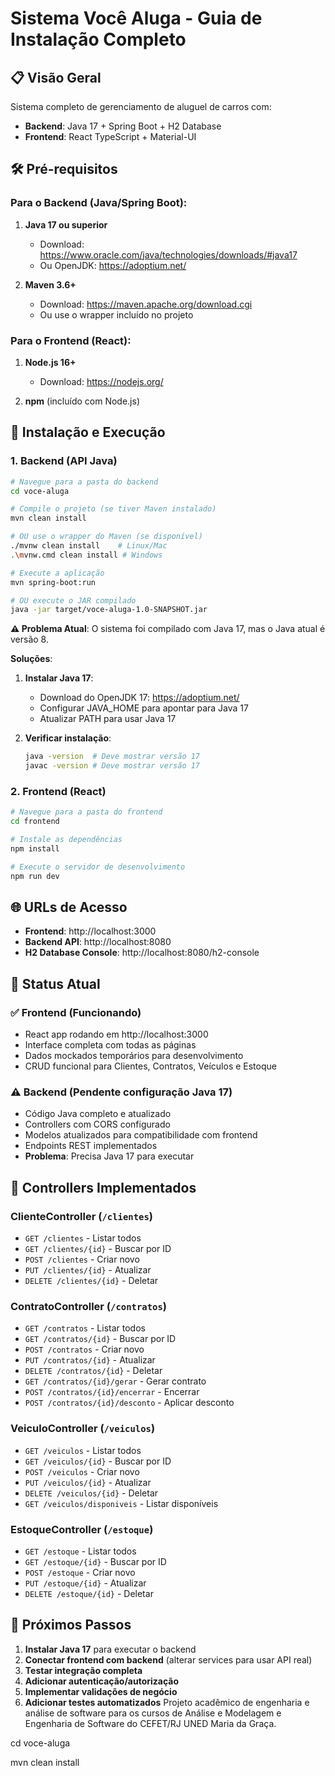 # Sistema Você Aluga - Guia de Instalação Completo

## 📋 Visão Geral

Sistema completo de gerenciamento de aluguel de carros com:
- **Backend**: Java 17 + Spring Boot + H2 Database
- **Frontend**: React TypeScript + Material-UI

## 🛠️ Pré-requisitos

### Para o Backend (Java/Spring Boot):
1. **Java 17 ou superior**
   - Download: https://www.oracle.com/java/technologies/downloads/#java17
   - Ou OpenJDK: https://adoptium.net/

2. **Maven 3.6+**
   - Download: https://maven.apache.org/download.cgi
   - Ou use o wrapper incluído no projeto

### Para o Frontend (React):
1. **Node.js 16+**
   - Download: https://nodejs.org/

2. **npm** (incluído com Node.js)

## 🚀 Instalação e Execução

### 1. Backend (API Java)

```bash
# Navegue para a pasta do backend
cd voce-aluga

# Compile o projeto (se tiver Maven instalado)
mvn clean install

# OU use o wrapper do Maven (se disponível)
./mvnw clean install    # Linux/Mac
.\mvnw.cmd clean install # Windows

# Execute a aplicação
mvn spring-boot:run

# OU execute o JAR compilado
java -jar target/voce-aluga-1.0-SNAPSHOT.jar
```

**⚠️ Problema Atual**: O sistema foi compilado com Java 17, mas o Java atual é versão 8.

**Soluções**:

1. **Instalar Java 17**:
   - Download do OpenJDK 17: https://adoptium.net/
   - Configurar JAVA_HOME para apontar para Java 17
   - Atualizar PATH para usar Java 17

2. **Verificar instalação**:
   ```bash
   java -version  # Deve mostrar versão 17
   javac -version # Deve mostrar versão 17
   ```

### 2. Frontend (React)

```bash
# Navegue para a pasta do frontend
cd frontend

# Instale as dependências
npm install

# Execute o servidor de desenvolvimento
npm run dev
```

## 🌐 URLs de Acesso

- **Frontend**: http://localhost:3000
- **Backend API**: http://localhost:8080
- **H2 Database Console**: http://localhost:8080/h2-console

## 📡 Status Atual

### ✅ Frontend (Funcionando)
- React app rodando em http://localhost:3000
- Interface completa com todas as páginas
- Dados mockados temporários para desenvolvimento
- CRUD funcional para Clientes, Contratos, Veículos e Estoque

### ⚠️ Backend (Pendente configuração Java 17)
- Código Java completo e atualizado
- Controllers com CORS configurado
- Modelos atualizados para compatibilidade com frontend
- Endpoints REST implementados
- **Problema**: Precisa Java 17 para executar

## 🔧 Controllers Implementados

### ClienteController (`/clientes`)
- `GET /clientes` - Listar todos
- `GET /clientes/{id}` - Buscar por ID
- `POST /clientes` - Criar novo
- `PUT /clientes/{id}` - Atualizar
- `DELETE /clientes/{id}` - Deletar

### ContratoController (`/contratos`)
- `GET /contratos` - Listar todos
- `GET /contratos/{id}` - Buscar por ID
- `POST /contratos` - Criar novo
- `PUT /contratos/{id}` - Atualizar
- `DELETE /contratos/{id}` - Deletar
- `GET /contratos/{id}/gerar` - Gerar contrato
- `POST /contratos/{id}/encerrar` - Encerrar
- `POST /contratos/{id}/desconto` - Aplicar desconto

### VeiculoController (`/veiculos`)
- `GET /veiculos` - Listar todos
- `GET /veiculos/{id}` - Buscar por ID
- `POST /veiculos` - Criar novo
- `PUT /veiculos/{id}` - Atualizar
- `DELETE /veiculos/{id}` - Deletar
- `GET /veiculos/disponiveis` - Listar disponíveis

### EstoqueController (`/estoque`)
- `GET /estoque` - Listar todos
- `GET /estoque/{id}` - Buscar por ID
- `POST /estoque` - Criar novo
- `PUT /estoque/{id}` - Atualizar
- `DELETE /estoque/{id}` - Deletar

## 🎯 Próximos Passos

1. **Instalar Java 17** para executar o backend
2. **Conectar frontend com backend** (alterar services para usar API real)
3. **Testar integração completa**
4. **Adicionar autenticação/autorização**
5. **Implementar validações de negócio**
6. **Adicionar testes automatizados**
Projeto acadêmico de engenharia e análise de software para os cursos de Análise e Modelagem e Engenharia de Software do CEFET/RJ UNED Maria da Graça. 

cd voce-aluga

mvn clean install
